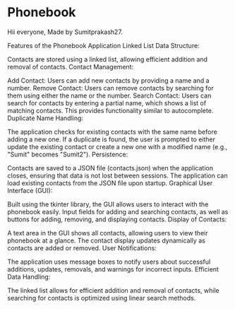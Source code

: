 # Phonebook

Hii everyone,
Made by Sumitprakash27.


Features of the Phonebook Application
Linked List Data Structure:

Contacts are stored using a linked list, allowing efficient addition and removal of contacts.
Contact Management:

Add Contact: Users can add new contacts by providing a name and a number.
Remove Contact: Users can remove contacts by searching for them using either the name or the number.
Search Contact: Users can search for contacts by entering a partial name, which shows a list of matching contacts. This provides functionality similar to autocomplete.
Duplicate Name Handling:

The application checks for existing contacts with the same name before adding a new one.
If a duplicate is found, the user is prompted to either update the existing contact or create a new one with a modified name (e.g., "Sumit" becomes "Sumit2").
Persistence:

Contacts are saved to a JSON file (contacts.json) when the application closes, ensuring that data is not lost between sessions.
The application can load existing contacts from the JSON file upon startup.
Graphical User Interface (GUI):

Built using the tkinter library, the GUI allows users to interact with the phonebook easily.
Input fields for adding and searching contacts, as well as buttons for adding, removing, and displaying contacts.
Display of Contacts:

A text area in the GUI shows all contacts, allowing users to view their phonebook at a glance.
The contact display updates dynamically as contacts are added or removed.
User Notifications:

The application uses message boxes to notify users about successful additions, updates, removals, and warnings for incorrect inputs.
Efficient Data Handling:

The linked list allows for efficient addition and removal of contacts, while searching for contacts is optimized using linear search methods.
